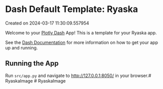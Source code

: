# Dash Default Template: Ryaska

Created on 2024-03-17 11:30:09.557954

Welcome to your [Plotly Dash](https://plotly.com/dash/) App! This is a template for your Ryaska app.

See the [Dash Documentation](https://dash.plotly.com/introduction) for more information on how to get your app up and running.

## Running the App

Run `src/app.py` and navigate to http://127.0.0.1:8050/ in your browser.#   R y a s k a I m a g e  
 #   R y a s k a I m a g e  
 